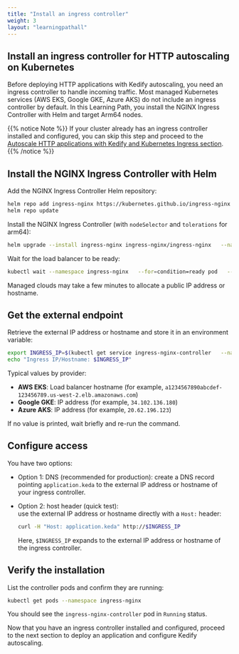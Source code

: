 ```yaml
---
title: "Install an ingress controller"
weight: 3
layout: "learningpathall"
---
```


## Install an ingress controller for HTTP autoscaling on Kubernetes

Before deploying HTTP applications with Kedify autoscaling, you need an ingress controller to handle incoming traffic. Most managed Kubernetes services (AWS EKS, Google GKE, Azure AKS) do not include an ingress controller by default. In this Learning Path, you install the NGINX Ingress Controller with Helm and target Arm64 nodes.

{{% notice Note %}}
If your cluster already has an ingress controller installed and configured, you can skip this step and proceed to the [Autoscale HTTP applications with Kedify and Kubernetes Ingress section](../http-scaling/).
{{% /notice %}}

## Install the NGINX Ingress Controller with Helm

Add the NGINX Ingress Controller Helm repository:
```bash
helm repo add ingress-nginx https://kubernetes.github.io/ingress-nginx
helm repo update
```

Install the NGINX Ingress Controller (with `nodeSelector` and `tolerations` for arm64):
```bash
helm upgrade --install ingress-nginx ingress-nginx/ingress-nginx   --namespace ingress-nginx   --create-namespace   --set "controller.nodeSelector.kubernetes\.io/arch=arm64"   --set "controller.tolerations[0].key=kubernetes.io/arch"   --set "controller.tolerations[0].operator=Equal"   --set "controller.tolerations[0].value=arm64"   --set "controller.tolerations[0].effect=NoSchedule"   --set "controller.admissionWebhooks.patch.nodeSelector.kubernetes\.io/arch=arm64"   --set "controller.admissionWebhooks.patch.tolerations[0].key=kubernetes.io/arch"   --set "controller.admissionWebhooks.patch.tolerations[0].operator=Equal"   --set "controller.admissionWebhooks.patch.tolerations[0].value=arm64"   --set "controller.admissionWebhooks.patch.tolerations[0].effect=NoSchedule"
```

Wait for the load balancer to be ready:
```bash
kubectl wait --namespace ingress-nginx   --for=condition=ready pod   --selector=app.kubernetes.io/component=controller   --timeout=300s
```

Managed clouds may take a few minutes to allocate a public IP address or hostname.

## Get the external endpoint

Retrieve the external IP address or hostname and store it in an environment variable:
```bash
export INGRESS_IP=$(kubectl get service ingress-nginx-controller   --namespace=ingress-nginx   -o jsonpath='{.status.loadBalancer.ingress[0].ip}{.status.loadBalancer.ingress[0].hostname}')
echo "Ingress IP/Hostname: $INGRESS_IP"
```

Typical values by provider:
- **AWS EKS**: Load balancer hostname (for example, `a1234567890abcdef-123456789.us-west-2.elb.amazonaws.com`)
- **Google GKE**: IP address (for example, `34.102.136.180`)
- **Azure AKS**: IP address (for example, `20.62.196.123`)

If no value is printed, wait briefly and re-run the command.

## Configure access

You have two options:

- Option 1: DNS (recommended for production):
  create a DNS record pointing `application.keda` to the external IP address or hostname of your ingress controller.

- Option 2: host header (quick test):  
  use the external IP address or hostname directly with a `Host:` header:
  ```bash
  curl -H "Host: application.keda" http://$INGRESS_IP
  ```
  Here, `$INGRESS_IP` expands to the external IP address or hostname of the ingress controller.

## Verify the installation

List the controller pods and confirm they are running:
```bash
kubectl get pods --namespace ingress-nginx
```

You should see the `ingress-nginx-controller` pod in `Running` status.

Now that you have an ingress controller installed and configured, proceed to the next section to deploy an application and configure Kedify autoscaling.
